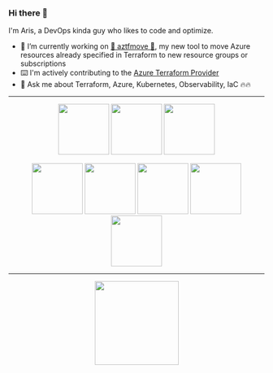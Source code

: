 ### Hi there 👋

I'm Aris, a DevOps kinda guy who likes to code and optimize.

- 🔭 I’m currently working on [🥁 aztfmove 🥁](https://github.com/aristosvo/aztfmove), my new tool to move Azure resources already specified in Terraform to new resource groups or subscriptions
- ⌨️ I'm actively contributing to the [Azure Terraform Provider](https://github.com/terraform-providers/terraform-provider-azurerm)
- 💬 Ask me about Terraform, Azure, Kubernetes, Observability, IaC 🔥🔥

---
<p align="center">
 <a>
  <img src="https://user-images.githubusercontent.com/8375124/125622397-b665ab30-f7e5-41be-a759-234133f1558c.png" width="100">   <img src="https://user-images.githubusercontent.com/8375124/161761999-a59df146-ed87-4ab0-86ad-a78665ac4092.png" width="100">   <img src="https://user-images.githubusercontent.com/8375124/161762535-f2ed9d45-b1ab-4e15-b6f4-6e7b99dbee0f.png" width="100">
 </a>
</p>
<p align="center">
 <a>
 <img src="https://user-images.githubusercontent.com/8375124/131239824-8c44c136-faf6-4540-8935-684a9926b5b2.png" width="100">   <img src="https://user-images.githubusercontent.com/8375124/143246644-fec73a05-08a9-41e0-9d00-1d3b9cd9f243.png" width="100">   <img src="https://user-images.githubusercontent.com/8375124/125620826-6647d83d-03ce-4eff-8389-605e6ee99ddb.png" width="100">   <img src="https://user-images.githubusercontent.com/8375124/125620812-c47ed940-5d1a-42bb-aee7-9525f2b6f6ef.png" width="100">   <img src="https://user-images.githubusercontent.com/8375124/125620848-9ceabada-eb40-4eff-b63a-db70253a33b0.png" width="100">
 </a>
</p>

---
<p align="center">
  <a href="https://github.com/aristosvo?tab=repositories">
    <img
      align="center"
      height="165"
      src="https://github-readme-stats.vercel.app/api?username=aristosvo&count_private=true&show_icons=true&custom_title=Github%20Status&theme=dark"
    />
  </a>
</p>


 

